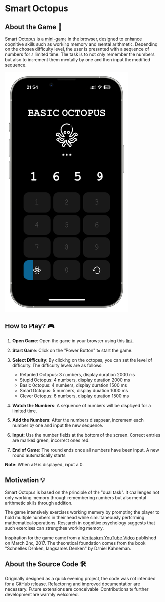 # Smart Octopus

## About the Game 🎯

Smart Octopus is a [mini-game](https://mgiesen.github.io/SmartOctopus/) in the browser, designed to enhance cognitive skills such as working memory and mental arithmetic. Depending on the chosen difficulty level, the user is presented with a sequence of numbers for a limited time. The task is to not only remember the numbers but also to increment them mentally by one and then input the modified sequence.

![Screenshot](readme/app_design.png)

## How to Play? 🎮

1.  **Open Game**: Open the game in your browser using this [link](https://mgiesen.github.io/SmartOctopus/).
2.  **Start Game**: Click on the "Power Button" to start the game.
3.  **Select Difficulty**: By clicking on the octopus, you can set the level of difficulty. The difficulty levels are as follows:

    - Retarded Octopus: 3 numbers, display duration 2000 ms
    - Stupid Octopus: 4 numbers, display duration 2000 ms
    - Basic Octopus: 4 numbers, display duration 1500 ms
    - Smart Octopus: 5 numbers, display duration 1000 ms
    - Clever Octopus: 6 numbers, display duration 1500 ms

4.  **Watch the Numbers**: A sequence of numbers will be displayed for a limited time.
5.  **Add the Numbers**: After the numbers disappear, increment each number by one and input the new sequence.
6.  **Input**: Use the number fields at the bottom of the screen. Correct entries are marked green, incorrect ones red.
7.  **End of Game**: The round ends once all numbers have been input. A new round automatically starts.

**Note**: When a 9 is displayed, input a 0.

## Motivation 💡

Smart Octopus is based on the principle of the "dual task". It challenges not only working memory through remembering numbers but also mental arithmetic skills through addition.

The game intensively exercises working memory by prompting the player to hold multiple numbers in their head while simultaneously performing mathematical operations. Research in cognitive psychology suggests that such exercises can strengthen working memory.

Inspiration for the game came from a [Veritasium YouTube Video](https://www.youtube.com/watch?v=UBVV8pch1dM) published on March 2nd, 2017. The theoretical foundation comes from the book "Schnelles Denken, langsames Denken" by Daniel Kahneman.

## About the Source Code 🛠️

Originally designed as a quick evening project, the code was not intended for a GitHub release. Refactoring and improved documentation are necessary. Future extensions are conceivable. Contributions to further development are warmly welcomed.
